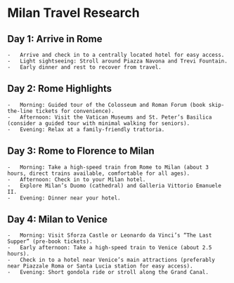# Milan Travel Research

## Day 1: Arrive in Rome
	-	Arrive and check in to a centrally located hotel for easy access.
	-	Light sightseeing: Stroll around Piazza Navona and Trevi Fountain.
	-	Early dinner and rest to recover from travel.
## Day 2: Rome Highlights
	-	Morning: Guided tour of the Colosseum and Roman Forum (book skip-the-line tickets for convenience).
	-	Afternoon: Visit the Vatican Museums and St. Peter’s Basilica (consider a guided tour with minimal walking for seniors).
	-	Evening: Relax at a family-friendly trattoria.
## Day 3: Rome to Florence to Milan
	-	Morning: Take a high-speed train from Rome to Milan (about 3 hours, direct trains available, comfortable for all ages).
	-	Afternoon: Check in to your Milan hotel.
	-	Explore Milan’s Duomo (cathedral) and Galleria Vittorio Emanuele II.
	-	Evening: Dinner near your hotel.
## Day 4: Milan to Venice
	-	Morning: Visit Sforza Castle or Leonardo da Vinci’s “The Last Supper” (pre-book tickets).
	-	Early afternoon: Take a high-speed train to Venice (about 2.5 hours).
	-	Check in to a hotel near Venice’s main attractions (preferably near Piazzale Roma or Santa Lucia station for easy access).
	-	Evening: Short gondola ride or stroll along the Grand Canal.
